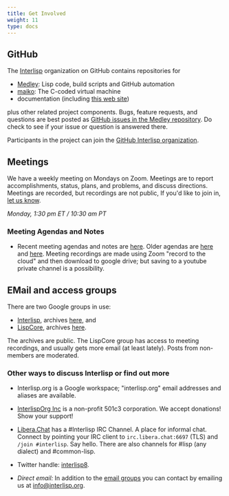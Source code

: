 ```yaml
---
title: Get Involved
weight: 11
type: docs
---
```

## GitHub

The [Interlisp](https://github.com/Interlisp) organization on GitHub contains repositories for
* [Medley](https://github.com/Interlisp/medley): Lisp code, build scripts and GitHub automation
* [maiko](https://github.com/Interlisp/maiko): The C-coded virtual machine
* documentation (including [this web site](https://github.com/Interlisp/Interlisp.github.io))

plus other related project components. Bugs, feature requests, and questions are best posted as [GitHub issues in the Medley repository](https://github.com/Interlisp/medley/issues). Do check to see if your issue or question is answered there.

Participants in the project can join the [GitHub Interlisp organization](https://github.com/orgs/Interlisp/people).

## Meetings

We have a weekly meeting on Mondays on Zoom. Meetings are to report accomplishments, status, plans, and problems, and discuss directions. Meetings are recorded, but recordings are not public, If you'd like to join in, [let us know](mailto:info@interlisp.org).

_Monday, 1:30 pm ET / 10:30 am PT_

### Meeting Agendas and Notes

* Recent meeting agendas and notes are [here](https://docs.google.com/document/d/1NxCzo6xr7W7VmyeXNeAjeEMx98n-yn27YsHvDFjfQvQ/). Older agendas are [here](2022meetings) and [here](2021meetings).
Meeting recordings are made using Zoom "record to the cloud" and then download to google drive; but saving to a youtube private channel is a possibility.

## EMail and access groups

There are two Google groups in use:

* [Interlisp](mailto:interlisp@googlegroups.com), archives [here](https://groups.google.com/u/1/g/interlisp), and
* [LispCore](mailto:lispcore@googlegroups.com), archives [here](https://groups.google.com/u/1/g/lispcore).

The archives are public. The LispCore group has access to meeting recordings, and usually gets more email (at least lately). Posts from non-members are moderated.

### Other ways to discuss Interlisp or find out more

* Interlisp.org is a Google workspace; "interlisp.org" email addresses and aliases are available.

* [InterlispOrg Inc](../partners/interlisporg-inc/) is a non-profit 501c3 corporation. We accept donations! Show your support!

* [Libera.Chat](https://libera.chat) has a #Interlisp IRC Channel. A place for informal chat. Connect by pointing your IRC client to `irc.libera.chat:6697` (TLS) and `/join #interlisp`. Say hello. There are also channels for #lisp (any dialect) and #common-lisp.

* Twitter handle: [interlisp8](https://twitter.com/interlisp8).

* *Direct email:* In addition to the [email groups](#email-and-access-groups) you can contact by emailing us at [info@interlisp.org](mailto:info@interlisp.org).


